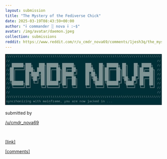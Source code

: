 ```yaml
---
layout: submission
title: "The Mystery of the Fediverse Chick"
date: 2025-03-19T08:43:59+00:00
author: "⸸ commander ░ nova ⸸ :~$"
avatar: /img/avatar/daemon.jpeg
collection: submissions
reddit: https://www.reddit.com/r/u_cmdr_nova69/comments/1jesh3q/the_mystery_of_the_fediverse_chick/
---
```


<p></p><p><a href="https://www.reddit.com/r/u_cmdr_nova69/comments/1jesh3q/the_mystery_of_the_fediverse_chick/" target="_blank"> <img src="/assets/reddit_media/kuGK3UAwrGkQClKshU15r2662yL10cK_dOLWjvUU4Dk.jpg" alt="The Mystery of the Fediverse Chick" title="The Mystery of the Fediverse Chick"> </a></p><p></p><p>submitted by</p><p><a href="https://www.reddit.com/user/cmdr_nova69" target="_blank"> /u/cmdr_nova69 </a></p><p></p><p><br></p><p></p><p><span><a href="https://mkultra.monster/social-media/2025/03/17/youve-been-nicoled" target="_blank">[link]</a></span></p><p></p><p><span><a href="https://www.reddit.com/r/u_cmdr_nova69/comments/1jesh3q/the_mystery_of_the_fediverse_chick/" target="_blank">[comments]</a></span></p><p></p>

